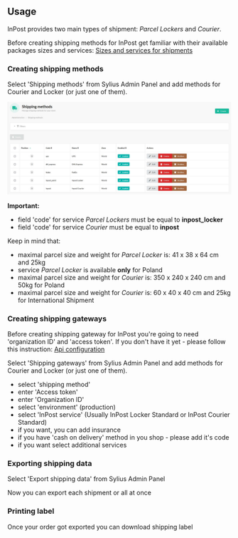 ## Usage

InPost provides two main types of shipment: 
*Parcel Lockers*
and 
*Courier*.

Before creating shipping methods for InPost get familiar with their available packages sizes and services:
[Sizes and services for shipments](https://docs.inpost24.com/display/PL/%5B1.9.1%5D+Sizes+and+services+for+shipments)

### Creating shipping methods

Select 'Shipping methods' from Sylius Admin Panel and add methods for Courier and Locker (or just one of them).

![Shipping Methods](ShippingMethods.jpg)

**Important:**
- field 'code' for service *Parcel Lockers* must be equal to **inpost_locker**
- field 'code' for service *Courier* must be equal to **inpost**

Keep in mind that:
- maximal parcel size and weight for *Parcel Locker* is: 41 x 38 x 64 cm and 25kg
- service *Parcel Locker* is available **only** for Poland
- maximal parcel size and weight for *Courier* is: 350 x 240 x 240 cm and 50kg for Poland
- maximal parcel size and weight for *Courier* is: 60 x 40 x 40 cm and 25kg for International Shipment

### Creating shipping gateways

Before creating shipping gateway for InPost you're going to need 'organization ID' and 'access token'. If you don't have it yet - please follow this instruction:
[Api configuration](https://inpost.pl/sites/default/files/pdf/instrukcja-konfiguracji-api-shipx.pdf)

Select 'Shipping gateways' from Sylius Admin Panel and add methods for Courier and Locker (or just one of them).
- select 'shipping method'
- enter 'Access token'
- enter 'Organization ID'
- select 'environment' (production)
- select 'InPost service' (Usually InPost Locker Standard or InPost Courier Standard)
- if you want, you can add insurance
- if you have 'cash on delivery' method in you shop - please add it's code
- if you want select additional services

### Exporting shipping data

Select 'Export shipping data' from Sylius Admin Panel

Now you can export each shipment or all at once

### Printing label

Once your order got exported you can download shipping label
